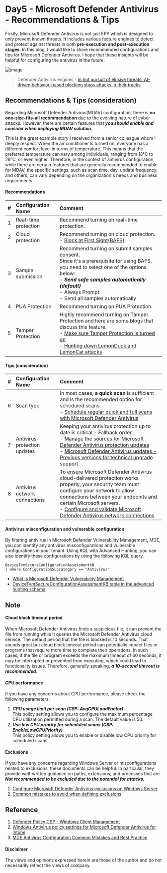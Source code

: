 # Day5 - Microsoft Defender Antivirus - Recommendations & Tips
Firstly, Microsoft Defender Antivirus is not just EPP which is designed to only prevent known threats. It includes various feature engines to detect and protect against threats in both **pre-execution and post-execution stages**.
In this blog, I would like to share recommended configurations and tips for Microsoft Defender Antivirus. I hope that these insights will be helpful for configuring the antivirus in the future.

![image](https://github.com/LearningKijo/SecurityResearcher-Note/assets/120234772/da052b9d-cf65-47da-9727-eff144aff868)
> Defender Antivirus engines - [In hot pursuit of elusive threats: AI-driven behavior-based blocking stops attacks in their tracks](https://www.microsoft.com/en-us/security/blog/2019/10/08/in-hot-pursuit-of-elusive-threats-ai-driven-behavior-based-blocking-stops-attacks-in-their-tracks/) 

## Recommendations & Tips (consideration)
Regarding Microsoft Defender Antivirus(MDAV) configuration, there is **no one-size-fits-all recommendation** due to the evolving nature of cyber attacks. 
However, there are certain features that ***you should enable and consider when deploying MDAV solution.***

This is the great example story I received from a senior colleague whom I deeply respect. When the air conditioner is turned on, everyone has a different comfort level in terms of temperature. This means that the preferred temperature can vary among individuals, ranging from 18°C to 28°C, or even higher. Therefore, in the context of antivirus configuration, while there are certain features that are generally recommended to enable for MDAV, the specific settings, such as scan time, day, update frequency, and others, can vary depending on the organization's needs and business requirements.

#### Recommendations
| # | Configuration Name | Comment |
| :-- | :-- | :-- | 
| 1 | Real-time protection | Recommend turning on real-time protection. |
| 2 | Cloud protection | Recommend turning on cloud protection.<br> - [Block at First Sight(BAFS)](https://learn.microsoft.com/en-us/microsoft-365/security/defender-endpoint/configure-block-at-first-sight-microsoft-defender-antivirus?view=o365-worldwide) |
| 3 | Sample submission | Recommend turning on submit samples consent. <br>  Since it's a prerequisite for using BAFS, you need to select one of the options below: <br> - ***Send safe samples automatically (default)*** <br> - Always Prompt  <br> - Send all samples automatically|
| 4 | PUA Protection | Recommend turning on PUA Protection.
| 5 | Tamper Protection | Highly recommend turning on Tamper Protection and here are some blogs that discuss this feature. <br> - [Make sure Tamper Protection is turned on](https://techcommunity.microsoft.com/t5/microsoft-defender-for-endpoint/make-sure-tamper-protection-is-turned-on/ba-p/2695568) <br> - [Hunting down LemonDuck and LemonCat attacks](https://www.microsoft.com/en-us/security/blog/2021/07/29/when-coin-miners-evolve-part-2-hunting-down-lemonduck-and-lemoncat-attacks/) |

#### Tips (consideration)
| # | Configuration Name | Comment |
| :-- | :-- | :-- | 
| 6 | Scan type  | In most cases, **a quick scan** is sufficient and is the recommended option for scheduled scans. <br> - [Schedule regular quick and full scans with Microsoft Defender Antivirus](https://learn.microsoft.com/en-us/microsoft-365/security/defender-endpoint/schedule-antivirus-scans?view=o365-worldwide)|
| 7 | Antivirus protection updates |Keeping your antivirus protection up to date is critical - Fallback order. <br> - [Manage the sources for Microsoft Defender Antivirus protection updates](https://learn.microsoft.com/en-us/microsoft-365/security/defender-endpoint/manage-protection-updates-microsoft-defender-antivirus?view=o365-worldwide)<br> - [Microsoft Defender Antivirus updates - Previous versions for technical upgrade support](https://learn.microsoft.com/en-us/microsoft-365/security/defender-endpoint/msda-updates-previous-versions-technical-upgrade-support?view=o365-worldwide) |
| 8 | Antivirus network connections | To ensure Microsoft Defender Antivirus cloud-delivered protection works properly, your security team must configure your network to allow connections between your endpoints and certain Microsoft servers. <br> - [Configure and validate Microsoft Defender Antivirus network connections](https://learn.microsoft.com/en-us/microsoft-365/security/defender-endpoint/configure-network-connections-microsoft-defender-antivirus?view=o365-worldwide) | 

#### Antivirus misconfiguration and vulnerable configuration
By filtering antivirus in Microsoft Defender Vulnerability Management, MDE, you can identify any antivirus misconfigurations and vulnerable configurations in your tenant. 
Using KQL with Advanced Hunting, you can also identify these configurations by using the following KQL query.

```kql
DeviceTvmSecureConfigurationAssessmentKB
| where ConfigurationSubcategory == "Antivirus"
```

- [What is Microsoft Defender Vulnerability Management](https://learn.microsoft.com/en-us/microsoft-365/security/defender-vulnerability-management/defender-vulnerability-management?view=o365-worldwide)
- [DeviceTvmSecureConfigurationAssessmentKB table in the advanced hunting schema](https://learn.microsoft.com/en-us/microsoft-365/security/defender/advanced-hunting-devicetvmsecureconfigurationassessmentkb-table?view=o365-worldwide)


## Note
#### Cloud block timeout period
When Microsoft Defender Antivirus finds a suspicious file, it can prevent the file from running while it queries the Microsoft Defender Antivirus cloud service. The default period that the file is blocked is 10 seconds. That sounds great but cloud block timeout period can potentially impact files or programs that require more time to complete their operations. In such cases, if the file or program exceeds the maximum timeout of 60 seconds, it may be interrupted or prevented from executing, which could lead to functionality issues. Therefore, generally speaking, ***a 10-second timeout is recommended***.

#### CPU performance
If you have any concerns about CPU performance, please check the following parameters:
 
1. ***CPU usage limit per scan (CSP: AvgCPULoadFactor)*** <br>
This policy setting allows you to configure the maximum percentage CPU utilization permitted during a scan. The default value is 50.
2. ***Use low CPU priority for scheduled scans (CSP: EnableLowCPUPriority)***<br>
This policy setting allows you to enable or disable low CPU priority for scheduled scans.

#### Exclusions
If you have any concerns regarding Windows Server or misconfigurations related to exclusions, these documents can be helpful. In particular, they provide well-written guidance on paths, extensions, and processes that are ***Not recommended to be excluded due to the potential for attacks.***
1. [Configure Microsoft Defender Antivirus exclusions on Windows Server](https://learn.microsoft.com/en-us/microsoft-365/security/defender-endpoint/configure-server-exclusions-microsoft-defender-antivirus?view=o365-worldwide)
2. [Common mistakes to avoid when defining exclusions](https://learn.microsoft.com/en-us/microsoft-365/security/defender-endpoint/common-exclusion-mistakes-microsoft-defender-antivirus?view=o365-worldwide)



## Reference
1. [Defender Policy CSP - Windows Client Management](https://learn.microsoft.com/en-us/windows/client-management/mdm/policy-csp-defender?WT.mc_id=Portal-fx)
2. [Windows Antivirus policy settings for Microsoft Defender Antivirus for Intune](https://learn.microsoft.com/en-us/mem/intune/protect/antivirus-microsoft-defender-settings-windows)
3. [MDE Antivirus Configuration Common Mistakes and Best Practice](https://techcommunity.microsoft.com/t5/core-infrastructure-and-security/mde-antivirus-configuration-common-mistakes-and-best-practice/ba-p/2127405)

#### Disclaimer
The views and opinions expressed herein are those of the author and do not necessarily reflect the views of company.


